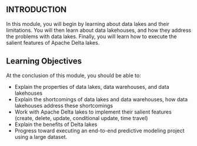 ## INTRODUCTION

In this module, you will begin by learning about data lakes and their limitations. You will then learn about data lakehouses, and how they address the problems with data lakes. Finally, you will learn how to execute the salient features of Apache Delta lakes.

## Learning Objectives

At the conclusion of this module, you should be able to:

- Explain the properties of data lakes, data warehouses, and data lakehouses
- Explain the shortcomings of data lakes and data warehouses, how data lakehouses address these shortcomings
- Work with Apache Delta lakes to implement their salient features (create, delete, update, conditional update, time travel)
- Explain the benefits of Delta lakes
- Progress toward executing an end-to-end predictive modeling project using a large dataset.